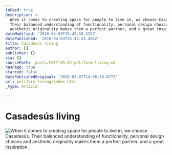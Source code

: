 ```yaml
---
inFeed: true
description: >-
  When it comes to creating space for people to live in, we choose Casadesús.
  Their balanced understanding of functionality, personal design choices and
  aesthetic originality makes them a perfect partner, and a great inspiration. 
dateModified: '2018-04-03T15:42:30.325Z'
datePublished: '2018-04-03T15:42:31.494Z'
title: Casadesús living
author: []
publisher: {}
via: {}
sourcePath: _posts/2017-05-02-poliform-living.md
hasPage: true
starred: false
datePublishedOriginal: '2018-03-07T14:06:38.077Z'
url: poliform-living/index.html
_type: Article

---
```

# Casadesús living
![When it comes to creating space for people to live in, we choose Casadesús. Their balanced understanding of functionality, personal design choices and aesthetic originality makes them a perfect partner, and a great inspiration. ](https://the-grid-user-content.s3-us-west-2.amazonaws.com/cdede857-7319-4a00-addc-34050ea418c2.jpg)